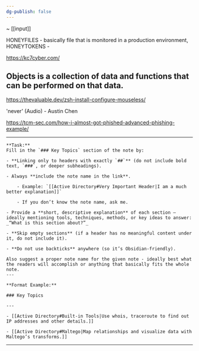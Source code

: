 ```yaml
---
dg-publish: false
---
```

~  [[input]]

HONEYFILES - basically file that is monitored in a production environment,
HONEYTOKENS - 


https://kc7cyber.com/

Objects is a collection of data and functions that can be performed on that data.
 -
https://thevaluable.dev/zsh-install-configure-mouseless/ 

'never' (Audio) - Austin Chen

https://tcm-sec.com/how-i-almost-got-phished-advanced-phishing-example/

---

```
**Task:**  
Fill in the `### Key Topics` section of the note by:

- **Linking only to headers with exactly `##`** (do not include bold text, `###`, or deeper subheadings).
    
- Always **include the note name in the link**.
    
    - Example: `[[Active Directory#Very Important Header|I am a much better explanation]]`
        
    - If you don’t know the note name, ask me.
        
- Provide a **short, descriptive explanation** of each section — ideally mentioning tools, techniques, methods, or key ideas to answer: _“What is this section about?”_
    
- **Skip empty sections** (if a header has no meaningful content under it, do not include it).
    
- **Do not use backticks** anywhere (so it’s Obsidian-friendly).
    
Also suggest a proper note name for the given note - ideally best what the readers will accomplish or anything that basically fits the whole note.
---

**Format Example:**

### Key Topics

---

- [[Active Directory#Built-in Tools|Use whois, traceroute to find out IP addresses and other details.]]
    
- [[Active Directory#Maltego|Map relationships and visualize data with Maltego’s transforms.]]
```



---